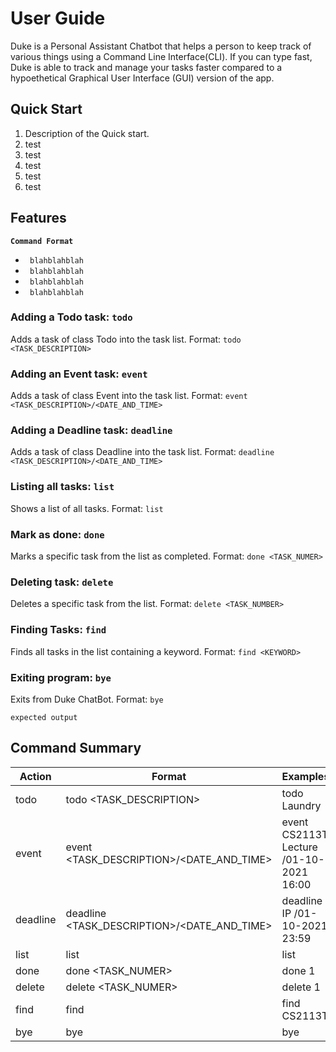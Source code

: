 # User Guide
Duke is a Personal Assistant Chatbot that helps a person to keep track of various things using a Command Line Interface(CLI). If you can type fast, Duke is able to track and manage your tasks faster compared to a hypoethetical Graphical User Interface (GUI) version of the app. 

## Quick Start 
1. Description of the Quick start.
2. test
3. test
4. test
5. test
6. test

## Features
**`Command Format`**
* ` blahblahblah`
* ` blahblahblah`
* ` blahblahblah`
* ` blahblahblah`

### Adding a Todo task: `todo`
Adds a task of class Todo into the task list.
Format: `todo <TASK_DESCRIPTION>`

### Adding an Event task: `event`
Adds a task of class Event into the task list.
Format: `event <TASK_DESCRIPTION>/<DATE_AND_TIME>`

### Adding a Deadline task: `deadline`
Adds a task of class Deadline into the task list.
Format: `deadline <TASK_DESCRIPTION>/<DATE_AND_TIME>`

### Listing all tasks: `list`
Shows a list of all tasks.
Format: `list`

### Mark as done: `done`
Marks a specific task from the list as completed.
Format: `done <TASK_NUMER>`

### Deleting task: `delete`
Deletes a specific task from the list.
Format: `delete <TASK_NUMBER>`

### Finding Tasks: `find`
Finds all tasks in the list containing a keyword.
Format: `find <KEYWORD>`

### Exiting program: `bye`
Exits from Duke ChatBot.
Format: `bye`

```
expected output
```

## Command Summary
Action | Format | Examples
------ | ------ | --------
todo | todo <TASK_DESCRIPTION> | todo Laundry
event | event <TASK_DESCRIPTION>/<DATE_AND_TIME> | event CS2113T Lecture /01-10-2021 16:00
deadline | deadline <TASK_DESCRIPTION>/<DATE_AND_TIME> | deadline IP /01-10-2021 23:59
list | list | list
done | done <TASK_NUMER> | done 1
delete | delete <TASK_NUMER> | delete 1
find | find <KEYWORD> | find CS2113T
bye | bye | bye
